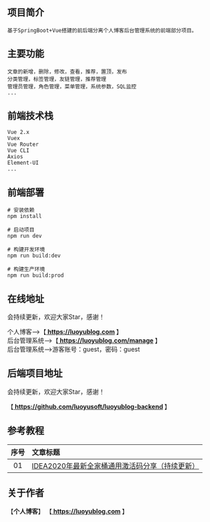 ## 项目简介
```
基于SpringBoot+Vue搭建的前后端分离个人博客后台管理系统的前端部分项目。
```

## 主要功能
```
文章的新增，删除，修改，查看，推荐，置顶，发布
分类管理，标签管理，友链管理，推荐管理
管理员管理，角色管理，菜单管理，系统参数，SQL监控
...
```

## 前端技术栈
```
Vue 2.x
Vuex
Vue Router
Vue CLI
Axios
Element-UI
...
```

## 前端部署
```
# 安装依赖
npm install

# 启动项目
npm run dev

# 构建开发环境
npm run build:dev

# 构建生产环境
npm run build:prod
```

## 在线地址
会持续更新，欢迎大家Star，感谢！

个人博客-->【<b><a href="https://luoyublog.com"> https://luoyublog.com </a></b>】<br/>
后台管理系统-->【<b><a href="https://luoyublog.com/manage"> https://luoyublog.com/manage </a></b>】<br/>
后台管理系统-->游客账号：guest，密码：guest

## 后端项目地址
会持续更新，欢迎大家Star，感谢！

【<b><a href="https://github.com/luoyusoft/luoyublog-backend"> https://github.com/luoyusoft/luoyublog-backend </a></b>】<br/>

## 参考教程
|序号|文章标题|
|:---:|:---|
|01|[IDEA2020年最新全家桶通用激活码分享（持续更新）](https://luoyublog.com/article/37)|

## 关于作者
【<b>个人博客</b>】    【<b><a href="https://luoyublog.com"> https://luoyublog.com </a></b>】<br/>
